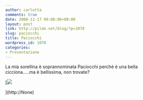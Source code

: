 ```yaml
---
author: carlotta
comments: true
date: 2008-11-17 09:08:06+00:00
layout: post
link: http://pilde.net/blog/?p=1078
slug: paciocchi
title: Paciocchi
wordpress_id: 1078
categories:
- Presentazione
---
```


La mia sorellina è soprannominata Paciocchi perchè è una bella cicciona.....ma è bellissima, non trovate?

[![]({{baseurl}}/uploads/2008/11/paciocchi.jpg)


](http://None)



